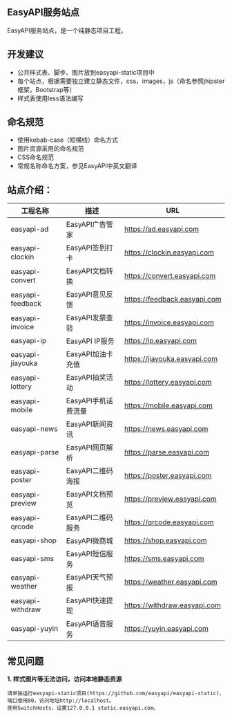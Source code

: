EasyAPI服务站点
--------

EasyAPI服务站点，是一个纯静态项目工程。

## 开发建议
- 公共样式表、脚步、图片放到easyapi-static项目中
- 每个站点，根据需要独立建立静态文件，css，images，js（命名参照jhipster框架，Bootstrap等）
- 样式表使用less语法编写

## 命名规范

- 使用kebab-case（短横线）命名方式
- 图片资源采用的命名规范
- CSS命名规范
- 常规名称命名方案，参见EasyAPI中英文翻译

##  站点介绍：
| 工程名称             | 描述                      |  URL                      | 
| ------------------  | ------------------------ |  ------------------------    |
| easyapi-ad          |  EasyAPI广告管家           |  https://ad.easyapi.com    |
| easyapi-clockin     |  EasyAPI签到打卡           |  https://clockin.easyapi.com    | 
| easyapi-convert     |  EasyAPI文档转换           |  https://convert.easyapi.com    |
| easyapi-feedback    |  EasyAPI意见反馈           |  https://feedback.easyapi.com    |
| easyapi-invoice     |  EasyAPI发票查验           |  https://invoice.easyapi.com    |
| easyapi-ip          |  EasyAPI IP服务            | https://ip.easyapi.com    |
| easyapi-jiayouka    |  EasyAPI加油卡充值         |  https://jiayouka.easyapi.com    |
| easyapi-lottery     |  EasyAPI抽奖活动           |  https://lottery.easyapi.com    |
| easyapi-mobile      |  EasyAPI手机话费流量       |  https://mobile.easyapi.com    |
| easyapi-news        |  EasyAPI新闻资讯           |  https://news.easyapi.com    |
| easyapi-parse       |  EasyAPI网页解析           |  https://parse.easyapi.com    |
| easyapi-poster      |  EasyAPI二维码海报         |  https://poster.easyapi.com    |
| easyapi-preview     |  EasyAPI文档预览           |  https://preview.easyapi.com    |
| easyapi-qrcode      |  EasyAPI二维码服务         |  https://qrcode.easyapi.com    |
| easyapi-shop        |  EasyAPI微商城             | https://shop.easyapi.com    |
| easyapi-sms         |  EasyAPI短信服务           | https://sms.easyapi.com    |
| easyapi-weather     |  EasyAPI天气预报           |  https://weather.easyapi.com    |
| easyapi-withdraw    |  EasyAPI快速提现           |  https://withdraw.easyapi.com    |
| easyapi-yuyin       |  EasyAPI语音服务           |  https://yuyin.easyapi.com    |

    
## 常见问题
	
**1. 样式图片等无法访问，访问本地静态资源**

    请单独运行easyapi-static项目(https://github.com/easyapi/easyapi-static)，端口使用80，访问地址http://localhost。
    使用SwitchHosts，设置127.0.0.1 static.easyapi.com。
